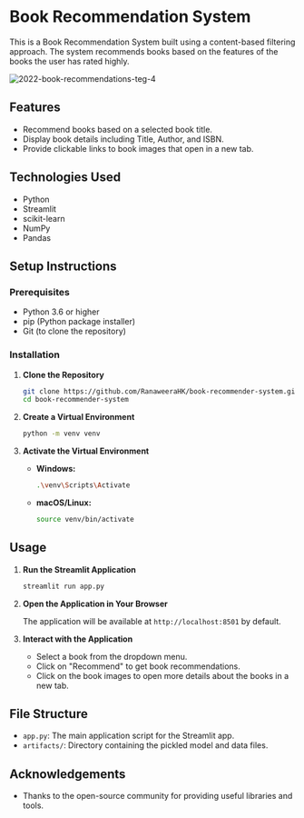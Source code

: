 # Book Recommendation System

This is a Book Recommendation System built using a content-based filtering approach. The system recommends books based on the features of the books the user has rated highly.

![2022-book-recommendations-teg-4](https://github.com/RanaweeraHK/Book-Recommender-System/assets/129282753/e4b11076-8c5e-417f-8583-a794a4d9487c)


## Features

- Recommend books based on a selected book title.
- Display book details including Title, Author, and ISBN.
- Provide clickable links to book images that open in a new tab.

## Technologies Used

- Python
- Streamlit
- scikit-learn
- NumPy
- Pandas

## Setup Instructions

### Prerequisites

- Python 3.6 or higher
- pip (Python package installer)
- Git (to clone the repository)

### Installation

1. **Clone the Repository**

    ```bash
    git clone https://github.com/RanaweeraHK/book-recommender-system.git
    cd book-recommender-system
    ```

2. **Create a Virtual Environment**

    ```bash
    python -m venv venv
    ```

3. **Activate the Virtual Environment**

    - **Windows:**

        ```bash
        .\venv\Scripts\Activate
        ```

    - **macOS/Linux:**

        ```bash
        source venv/bin/activate
        ```


## Usage

1. **Run the Streamlit Application**

    ```bash
    streamlit run app.py
    ```

2. **Open the Application in Your Browser**

    The application will be available at `http://localhost:8501` by default.

3. **Interact with the Application**

    - Select a book from the dropdown menu.
    - Click on "Recommend" to get book recommendations.
    - Click on the book images to open more details about the books in a new tab.

## File Structure

- `app.py`: The main application script for the Streamlit app.
- `artifacts/`: Directory containing the pickled model and data files.


## Acknowledgements

- Thanks to the open-source community for providing useful libraries and tools.
